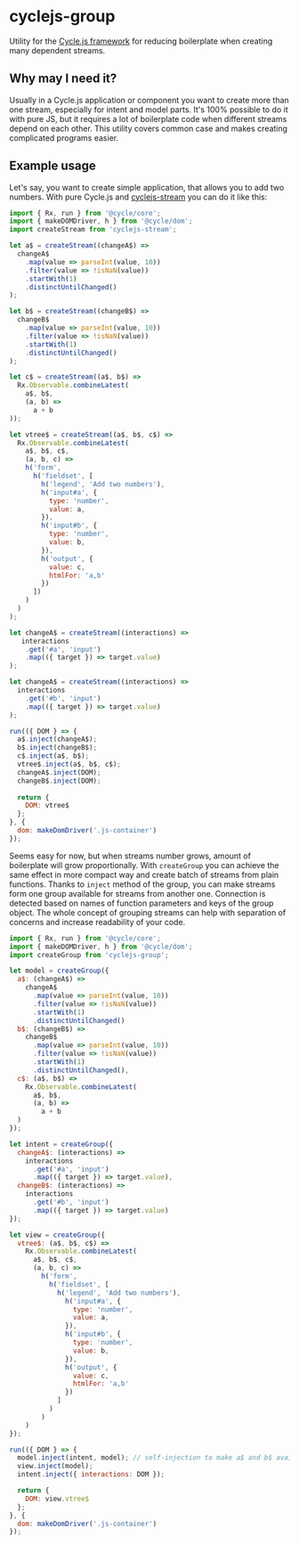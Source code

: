 # cyclejs-group
Utility for the [Cycle.js framework](https://github.com/staltz/cycle) for reducing
boilerplate when creating many dependent streams.

## Why may I need it?
Usually in a Cycle.js application or component you want to create more than one stream,
especially for intent and model parts. It's 100% possible to do it with pure JS,
but it requires a lot of boilerplate code when different streams depend on each other.
This utility covers common case and makes creating complicated programs easier.

## Example usage

Let's say, you want to create simple application, that allows you to add two numbers.
With pure Cycle.js and [cyclejs-stream](https://github.com/erykpiast/cyclejs-stream) you can do it like this:

```javascript
import { Rx, run } from '@cycle/core';
import { makeDOMDriver, h } from '@cycle/dom';
import createStream from 'cyclejs-stream';

let a$ = createStream((changeA$) =>
  changeA$
    .map(value => parseInt(value, 10))
    .filter(value => !isNaN(value))
    .startWith(1)
    .distinctUntilChanged()
);

let b$ = createStream((changeB$) =>
  changeB$
    .map(value => parseInt(value, 10))
    .filter(value => !isNaN(value))
    .startWith(1)
    .distinctUntilChanged()
);

let c$ = createStream((a$, b$) =>
  Rx.Observable.combineLatest(
    a$, b$,
    (a, b) =>
      a + b
));

let vtree$ = createStream((a$, b$, c$) =>
  Rx.Observable.combineLatest(
    a$, b$, c$,
    (a, b, c) =>
    h('form',
      h('fieldset', [
        h('legend', 'Add two numbers'),
        h('input#a', {
          type: 'number',
          value: a,
        }),
        h('input#b', {
          type: 'number',
          value: b,
        }),
        h('output', {
          value: c,
          htmlFor: 'a,b'
        })
      ])
    )
  )
);

let changeA$ = createStream((interactions) =>
   interactions
    .get('#a', 'input')
    .map(({ target }) => target.value)
);

let changeA$ = createStream((interactions) =>
  interactions
    .get('#b', 'input')
    .map(({ target }) => target.value)
);

run(({ DOM } => {
  a$.inject(changeA$);
  b$.inject(changeB$);
  c$.inject(a$, b$);
  vtree$.inject(a$, b$, c$);
  changeA$.inject(DOM);
  changeB$.inject(DOM);
  
  return {
    DOM: vtree$
  };
}, {
  dom: makeDomDriver('.js-container')
});

```

Seems easy for now, but when streams number grows, amount of boilerplate will grow proportionally.
With `createGroup` you can achieve the same effect in more compact way and create batch of streams from plain functions.
Thanks to `inject` method of the group, you can make streams form one group available for streams from another one.
Connection is detected based on names of function parameters and keys of the group object. The whole concept of grouping
streams can help with separation of concerns and increase readability of your code.

```javascript
import { Rx, run } from '@cycle/core';
import { makeDOMDriver, h } from '@cycle/dom';
import createGroup from 'cyclejs-group';

let model = createGroup({
  a$: (changeA$) =>
    changeA$
      .map(value => parseInt(value, 10))
      .filter(value => !isNaN(value))
      .startWith(1)
      .distinctUntilChanged()
  b$: (changeB$) =>
    changeB$
      .map(value => parseInt(value, 10))
      .filter(value => !isNaN(value))
      .startWith(1)
      .distinctUntilChanged(),
  c$: (a$, b$) =>
    Rx.Observable.combineLatest(
      a$, b$,
      (a, b) =>
        a + b
  )
});

let intent = createGroup({
  changeA$: (interactions) =>
    interactions
      .get('#a', 'input')
      .map(({ target }) => target.value),
  changeB$: (interactions) =>
    interactions
      .get('#b', 'input')
      .map(({ target }) => target.value)
});

let view = createGroup({
  vtree$: (a$, b$, c$) =>
    Rx.Observable.combineLatest(
      a$, b$, c$,
      (a, b, c) =>
        h('form',
          h('fieldset', [
            h('legend', 'Add two numbers'),
              h('input#a', {
                type: 'number',
                value: a,
              }),
              h('input#b', {
                type: 'number',
                value: b,
              }),
              h('output', {
                value: c,
                htmlFor: 'a,b'
              })
            ]
          )
        )
    )
});

run(({ DOM } => {
  model.inject(intent, model); // self-injection to make a$ and b$ available for c$
  view.inject(model);
  intent.inject({ interactions: DOM });

  return {
    DOM: view.vtree$
  };
}, {
  dom: makeDomDriver('.js-container')
});
```
